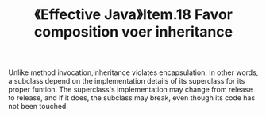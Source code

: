 ﻿---
title: 《Effective Java》Item.18 Favor composition voer inheritance
categories :
- 技术
tags :
- Java
- Effective Java

---
Unlike method invocation,inheritance violates encapsulation. In other words, a subclass depend on the implementation details of its superclass for its proper funtion. The superclass's implementation may change from release to release, and if it does, the subclass may break, even though its code has not been touched.




